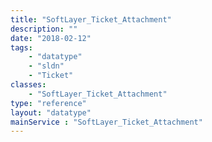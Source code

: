 ```yaml
---
title: "SoftLayer_Ticket_Attachment"
description: ""
date: "2018-02-12"
tags:
    - "datatype"
    - "sldn"
    - "Ticket"
classes:
    - "SoftLayer_Ticket_Attachment"
type: "reference"
layout: "datatype"
mainService : "SoftLayer_Ticket_Attachment"
---
```

